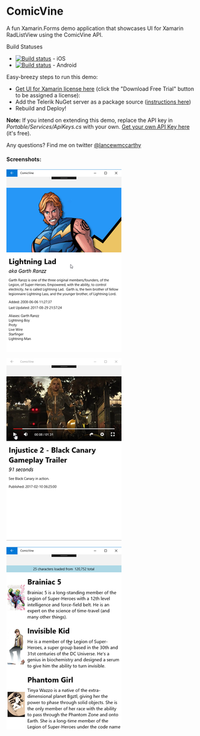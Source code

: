 # ComicVine

A fun Xamarin.Forms demo application that showcases UI for Xamarin RadListView using the ComicVine API.

Build Statuses
* [![Build status](https://build.appcenter.ms/v0.1/apps/b6b81a91-ff1f-4ec2-8859-6874b4fc3e30/branches/master/badge)](https://appcenter.ms) - iOS
* [![Build status](https://build.appcenter.ms/v0.1/apps/39a7eb39-7b69-417a-a7b4-c25766907feb/branches/master/badge)](https://appcenter.ms) - Android


Easy-breezy steps to run this demo:

- [Get UI for Xamarin license here](https://www.telerik.com/xamarin-ui) (click the "Download Free Trial" button to be assigned a license):  
- Add the Telerik NuGet server as a package source ([instructions here](https://docs.telerik.com/devtools/xamarin/installation-and-deployment/telerik-nuget-server))
- Rebuild and Deploy!

**Note:** If you intend on extending this demo, replace the API key in *Portable/Services/ApiKeys.cs* with your own. [Get your own API Key here](https://comicvine.gamespot.com/api/) (it's free).

Any questions? Find me on twitter [@lancewmccarthy](https://twitter.com/lancewmccarthy)

#### Screenshots:

![alt text](https://github.com/LanceMcCarthy/ComicVine/blob/master/Screenshots/CharacterDetailsSS.png)

![alt text](https://github.com/LanceMcCarthy/ComicVine/blob/master/Screenshots/VideoDetailsPageSS.png)

![alt text](https://github.com/LanceMcCarthy/ComicVine/blob/master/Screenshots/CharactersPageSS.png)


